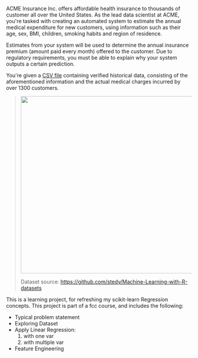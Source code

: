 ACME Insurance Inc. offers affordable health insurance to thousands of customer all over the United States. As the lead data scientist at ACME, you're tasked with creating an automated system to estimate the annual medical expenditure for new customers, using information such as their age, sex, BMI, children, smoking habits and region of residence.

Estimates from your system will be used to determine the annual insurance premium (amount paid every month) offered to the customer. Due to regulatory requirements, you must be able to explain why your system outputs a certain prediction.

You're given a [CSV file](https://raw.githubusercontent.com/JovianML/opendatasets/master/data/medical-charges.csv) containing verified historical data, consisting of the aforementioned information and the actual medical charges incurred by over 1300 customers.


> <img src="https://i.imgur.com/87Uw0aG.png" width="480">
>
> Dataset source: https://github.com/stedy/Machine-Learning-with-R-datasets


This is a learning project, for refreshing my scikit-learn Regression concepts. This project is part of a fcc course, and includes the following:
* Typical problem statement
* Exploring Dataset
* Apply Linear Regression:
  1. with one var
  2. with multiple var
* Feature Engineering

